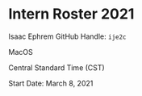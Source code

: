 # Intern Roster 2021

Isaac Ephrem
GitHub Handle: `ije2c`

MacOS

Central Standard Time (CST)

Start Date: March 8, 2021
